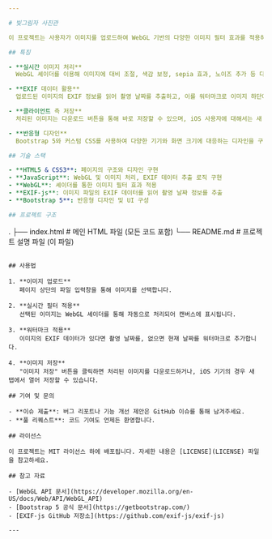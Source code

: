 ```yaml
---

# 빛그림자 사진관

이 프로젝트는 사용자가 이미지를 업로드하여 WebGL 기반의 다양한 이미지 필터 효과를 적용하고, 촬영 날짜를 워터마크로 삽입한 후 클라이언트 측에서 이미지를 저장할 수 있는 웹 애플리케이션입니다. 서버에 이미지가 저장되지 않고, 모든 처리가 브라우저 내에서 이루어집니다.

## 특징

- **실시간 이미지 처리**  
  WebGL 셰이더를 이용해 이미지에 대비 조절, 색감 보정, sepia 효과, 노이즈 추가 등 다양한 필터 효과를 적용합니다.

- **EXIF 데이터 활용**  
  업로드된 이미지의 EXIF 정보를 읽어 촬영 날짜를 추출하고, 이를 워터마크로 이미지 하단에 표시합니다.

- **클라이언트 측 저장**  
  처리된 이미지는 다운로드 버튼을 통해 바로 저장할 수 있으며, iOS 사용자에 대해서는 새 탭에서 열어 저장할 수 있도록 지원합니다.

- **반응형 디자인**  
  Bootstrap 5와 커스텀 CSS를 사용하여 다양한 기기와 화면 크기에 대응하는 디자인을 구현했습니다.

## 기술 스택

- **HTML5 & CSS3**: 페이지의 구조와 디자인 구현
- **JavaScript**: WebGL 및 이미지 처리, EXIF 데이터 추출 로직 구현
- **WebGL**: 셰이더를 통한 이미지 필터 효과 적용
- **EXIF-js**: 이미지 파일의 EXIF 데이터를 읽어 촬영 날짜 정보를 추출
- **Bootstrap 5**: 반응형 디자인 및 UI 구성

## 프로젝트 구조

```
.
├── index.html      # 메인 HTML 파일 (모든 코드 포함)
└── README.md       # 프로젝트 설명 파일 (이 파일)
```

## 사용법

1. **이미지 업로드**  
   페이지 상단의 파일 입력창을 통해 이미지를 선택합니다.

2. **실시간 필터 적용**  
   선택된 이미지는 WebGL 셰이더를 통해 자동으로 처리되어 캔버스에 표시됩니다.

3. **워터마크 적용**  
   이미지의 EXIF 데이터가 있다면 촬영 날짜를, 없으면 현재 날짜를 워터마크로 추가합니다.

4. **이미지 저장**  
   "이미지 저장" 버튼을 클릭하면 처리된 이미지를 다운로드하거나, iOS 기기의 경우 새 탭에서 열어 저장할 수 있습니다.

## 기여 및 문의

- **이슈 제출**: 버그 리포트나 기능 개선 제안은 GitHub 이슈를 통해 남겨주세요.
- **풀 리퀘스트**: 코드 기여도 언제든 환영합니다.

## 라이선스

이 프로젝트는 MIT 라이선스 하에 배포됩니다. 자세한 내용은 [LICENSE](LICENSE) 파일을 참고하세요.

## 참고 자료

- [WebGL API 문서](https://developer.mozilla.org/en-US/docs/Web/API/WebGL_API)
- [Bootstrap 5 공식 문서](https://getbootstrap.com/)
- [EXIF-js GitHub 저장소](https://github.com/exif-js/exif-js)

---
```

